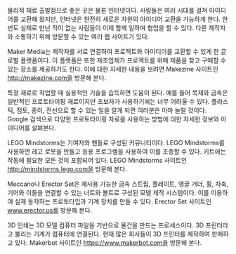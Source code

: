 물리적 재료
출발점으로 좋은 곳은 물론 인터넷이다. 사람들은 여러 시대를 걸쳐 아이디어를 교환해 왔지만, 인터넷은 완전히 새로운 차원의 아이디어 교환을 가능하게 한다. 한번도 실제로 만난 적이 없는 사람들이 이제 함께 일하며 협업을 할 수 있다. 다른 제작자와 소통하기 위해 방문할 수 있는 여러 웹 사이트가 있다.

Maker Media는 제작자를 서로 연결하여 프로젝트와 아이디어를 교환할 수 있게 한 글로벌 플랫폼이다. 이 플랫폼은 또한 제조업체가 프로젝트를 위해 제품을 찾고 구매할 수있는 장소를 제공하기도 한다. 이에 대한 자세한 내용을 보려면 Makezine 사이트인 http://makezine.com을 방문해 본다.

특정 재료로 작업할 때 실용적인 기술을 습득하면 도움이 된다. 예를 들어 목재와 금속은 일반적인 프로토타이핑 재료이지만 초보자가 사용하기에는 너무 어려울 수 있다. 플라스틱, 점토, 종이, 전선으로 할 수 있는 일을 알게 되면 여러분은 아마 놀랄 것이다. Google 검색으로 다양한 프로토타이핑 자료를 사용하는 방법에 대한 자세한 정보와 아이디어를 살펴본다.

LEGO Mindstorms는 기여자와 팬들로 구성된 커뮤니티이다. LEGO Mindstorms를 사용하면 레고 로봇을 만들고 응용 프로그램을 사용하여 이를 조종할 수 있다. 키트에는 작동에 필요한 모든 것이 포함되어 있다. LEGO Mindstorms 사이트인 http://mindstorms.lego.com을 방문해 본다.

Meccano나 Erector Set은 재사용 가능한 금속 스트립, 플레이트, 앵글 거더, 휠, 차축, 기어와 이들을 연결할 수 있는 너트와 볼트로 구성된 모델 제작 시스템이다. 이를 이용하여 실제 동작하는 프로토타입과 기계 장치를 만들 수 있다. Erector Set 사이트인 www.erector.us를 방문해 본다.

3D 인쇄는 3D 모델 컴퓨터 파일을 기반으로 물건을 만드는 프로세스이다. 3D 프린터라고 불리는 기계가 컴퓨터에 연결된다. 현재 많은 회사들이 3D 프린터를 제작하여 판매하고 있다. Makerbot 사이트인 https://www.makerbot.com을 방문해 본다.